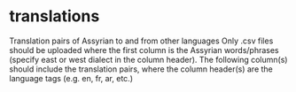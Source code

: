 # translations
Translation pairs of Assyrian to and from other languages
Only .csv files should be uploaded where the first column is the Assyrian words/phrases (specify east or west dialect in the column header).
The following column(s) should include the translation pairs, where the column header(s) are the language tags (e.g. en, fr, ar, etc.)

